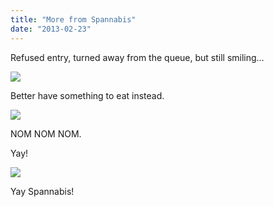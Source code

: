 ```yaml
---
title: "More from Spannabis"
date: "2013-02-23"
---
```


Refused entry, turned away from the queue, but still smiling…

![](images/tumblr_inline_miojhcOStx1qz4rgp.jpg)

Better have something to eat instead.

![](images/tumblr_inline_miojqxnQDQ1qz4rgp.jpg)

NOM NOM NOM.

Yay!

![](images/tumblr_inline_miojuwklY91qz4rgp.jpg)

Yay Spannabis!
